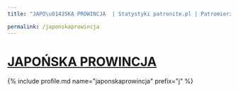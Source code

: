 ```yaml
---
title: "JAPO\u0143SKA PROWINCJA  | Statystyki patronite.pl | Patromierz"

permalink: /japonskaprowincja
---
```


# [JAPOŃSKA PROWINCJA ](https://patronite.pl/japonskaprowincja)

{% include profile.md name="japonskaprowincja" prefix="j" %}
